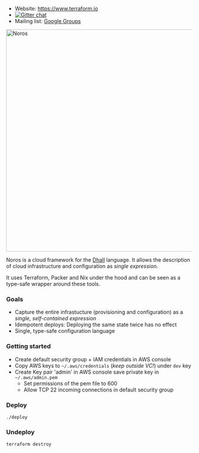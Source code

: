 - Website: https://www.terraform.io
- [![Gitter chat](https://badges.gitter.im/hashicorp-terraform/Lobby.png)](https://gitter.im/hashicorp-terraform/Lobby)
- Mailing list: [Google Groups](http://groups.google.com/group/terraform-tool)

<img alt="Noros" src="https://dl.dropboxusercontent.com/s/aig30sypi5avyul/noros_logo.png" width="600">

Noros is a cloud framework for the [Dhall](https://dhall-lang.org/) language. It allows the description of cloud infrastructure and configuration as *single expression*.

It uses Terraform, Packer and Nix under the hood and can be seen as a type-safe wrapper around these tools.

### Goals
- Capture the entire infrastucture (provisioning and configuration) as a *single, self-contained expression*
- Idempotent deploys: Deploying the same state twice has no effect
- Single, type-safe configuration language

### Getting started

- Create default security group + IAM credentials in AWS console
- Copy AWS keys to `~/.aws/credentials` (*keep outside VC!*) under `dev` key
- Create Key pair 'admin' in AWS console save private key in `~/.aws/admin.pem`
  - Set permissions of the pem file to 600
  - Allow TCP 22 incoming connections in default security group

### Deploy

    ./deploy

### Undeploy

    terraform destroy

